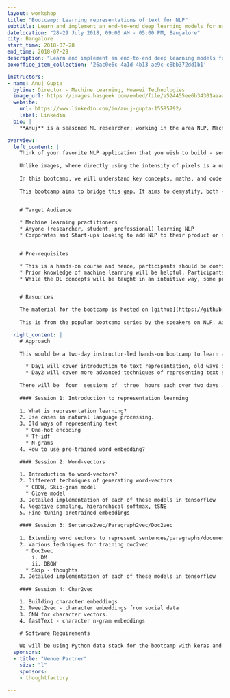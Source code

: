 ```yaml
---
layout: workshop
title: "Bootcamp: Learning representations of text for NLP"
subtitle: Learn and implement an end-to-end deep learning models for natural language processing.
datelocation: "28-29 July 2018, 09:00 AM - 05:00 PM, Bangalore"
city: Bangalore
start_time: 2018-07-28
end_time: 2018-07-29
description: "Learn and implement an end-to-end deep learning models for natural language processing."
boxoffice_item_collection: '26ac0e6c-4a1d-4b13-ae9c-c8bb372dd1b1'

instructors:
- name: Anuj Gupta
  byline: Director - Machine Learning, Huawei Technologies
  image_url: https://images.hasgeek.com/embed/file/a524455ee6b34301aaaa4faa31a2564a
  website:
    url: https://www.linkedin.com/in/anuj-gupta-15585792/
    label: Linkedin
  bio: |
    **Anuj** is a seasoned ML researcher; working in the area NLP, Machine Learning, Deep learning. Currently he is heading ML/DL efforts for Huawei India R&D. Prior to this he was heading ML efforts at Freshworks and Airwoot(Now acquired by Freshdesk). He dropped out of Phd in ML to work with startups. He graduated from IIIT H with specialization in theoretical comp science. He has authored a bunch of research publications and patents. He is a regular speaker at prestigious forums like PyData, Anthill, The Fifth Elephant, NVidia Dev conf, conferences in distributed algorithms. He is also co-organizer of special interest groups like DLBLR.

overview:
  left_content: |
    Think of your favorite NLP application that you wish to build - sentiment analysis, named entity recognition, machine translation, information extraction, summarization, recommender system, to name a few. A key step towards achieving any of the above task is - using the right set of techniques to represent text in a form that machine can easily understand.
    
    Unlike images, where directly using the intensity of pixels is a natural way to represent the image; in case of text there is no such natural representation. No matter how good is your ML algorithm, it can do only so much unless there is a richer way to represent underlying text data. Thus, whatever NLP application you are building, it’s imperative to find a good representation for your text data. Motivated from this, the subfield of  representation learning of text for NLP has attracted a lot of research interest in the past few years.
    
    In this bootcamp, we will understand key concepts, maths, and code behind the state-of-the-art techniques for text representation. Various representation learning techniques have been proposed in literature, but still there is a dearth of comprehensive tutorials that provides full coverage with mathematical explanations as well as implementation details of these algorithms to a satisfactory depth.
    
    This bootcamp aims to bridge this gap. It aims to demystify, both - Theory (key concepts, maths) and Practice (code) that goes into building these representation schemes. At the end of this bootcamp participants would have gained a fundamental understanding of these schemes with an ability to implement them on datasets of their interest.


    # Target Audience
    
    * Machine learning practitioners
    * Anyone (researcher, student, professional) learning NLP
    * Corporates and Start-ups looking to add NLP to their product or service offerings


    # Pre-requisites

    * This is a hands-on course and hence, participants should be comfortable with programming. Familiarity with python data stack is ideal.
    * Prior knowledge of machine learning will be helpful. Participants should have some practice with basic NLP problems e.g. sentiment analysis.
    * While the DL concepts will be taught in an intuitive way, some prior knowledge of linear algebra and probability theory would be helpful.


    # Resources

    The material for the bootcamp is hosted on [github](https://github.com/anujgupta82/Representation-Learning-for-NLP). You can find slides for this workshop [here](https://www.slideshare.net/anujgupta5095/representation-learning-of-text-for-nlp).
  
    This is from the popular bootcamp series by the speakers on NLP. Additional materials relevant would be shared prior to the bootcamp.

  right_content: |
    # Approach
    
    This would be a two-day instructor-led hands-on bootcamp to learn and implement an end-to-end deep learning models for natural language processing.

      * Day1 will cover introduction to text representation, old ways of representing text, followed by a deep dive into embedding spaces and word vectors.
      * Day2 will cover more advanced techniques of representing text such as Paragraph2vec/doc2vector techniques and various architectures for char2vec.
    
    There will be  four  sessions of  three  hours each over two days .
    
    #### Session 1: Introduction to representation learning
            
    1. What is representation learning?
    2. Use cases in natural language processing.
    3. Old ways of representing text
      * One-hot encoding
      * Tf-idf
      * N-grams
    4. How to use pre-trained word embedding?

    #### Session 2: Word-vectors
            
    1. Introduction to word-vectors?
    2. Different techniques of generating word-vectors
      * CBOW, Skip-gram model
      * Glove model
    3. Detailed implementation of each of these models in tensorflow 
    4. Negative sampling, hierarchical softmax, tSNE
    5. Fine-tuning pretrained embeddings
    
    #### Session 3: Sentence2vec/Paragraph2vec/Doc2vec
           
    1. Extending word vectors to represent sentences/paragraphs/documents
    2. Various techniques for training doc2vec 
      * Doc2vec
        i. DM
        ii. DBOW 
      * Skip - thoughts
    3. Detailed implementation of each of these models in tensorflow
    
    #### Session 4: Char2vec

    1. Building character embeddings
    2. Tweet2vec - character embeddings from social data
    3. CNN for character vectors.
    4. fastText - character n-gram embeddings

    # Software Requirements
    
    We will be using Python data stack for the bootcamp with keras and tensorflow for the deep learning component. Please install Anaconda for Python 3 for the bootcamp. Additional requirement will be communicated to participants.
  sponsors:
  - title: "Venue Partner"
    size: "l"
    sponsors:
    - thoughtfactory

---
```

